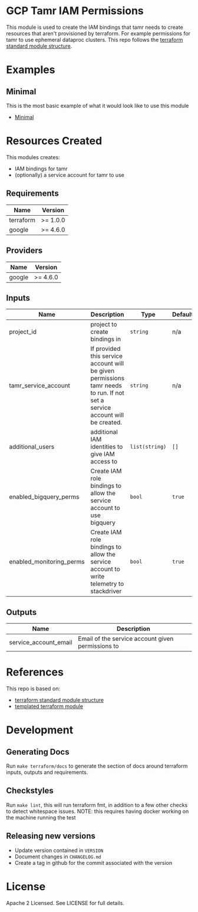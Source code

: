 # GCP Tamr IAM Permissions
This module is used to create the IAM bindings that tamr needs to create resources that aren't provisioned by terraform. For example permissions for tamr to use ephemeral dataproc clusters.
This repo follows the [terraform standard module structure](https://www.terraform.io/docs/modules/index.html#standard-module-structure).

# Examples
## Minimal
This is the most basic example of what it would look like to use this module
- [Minimal](https://github.com/Datatamer/terraform-gcp-tamr-iam/tree/master/examples/minimal)

# Resources Created
This modules creates:
* IAM bindings for tamr
* (optionally) a service account for tamr to use

<!-- BEGINNING OF PRE-COMMIT-TERRAFORM DOCS HOOK -->
## Requirements

| Name | Version |
|------|---------|
| terraform | >= 1.0.0 |
| google | >= 4.6.0 |

## Providers

| Name | Version |
|------|---------|
| google | >= 4.6.0 |

## Inputs

| Name | Description | Type | Default | Required |
|------|-------------|------|---------|:--------:|
| project\_id | project to create bindings in | `string` | n/a | yes |
| tamr\_service\_account | If provided this service account will be given permissions tamr needs to run. If not set a service account will be created. | `string` | n/a | yes |
| additional\_users | additional IAM identities to give IAM access to | `list(string)` | `[]` | no |
| enabled\_bigquery\_perms | Create IAM role bindings to allow the service account to use bigquery | `bool` | `true` | no |
| enabled\_monitoring\_perms | Create IAM role bindings to allow the service account to write telemetry to stackdriver | `bool` | `true` | no |

## Outputs

| Name | Description |
|------|-------------|
| service\_account\_email | Email of the service account given permissions to |

<!-- END OF PRE-COMMIT-TERRAFORM DOCS HOOK -->

# References
This repo is based on:
* [terraform standard module structure](https://www.terraform.io/docs/modules/index.html#standard-module-structure)
* [templated terraform module](https://github.com/tmknom/template-terraform-module)

# Development
## Generating Docs
Run `make terraform/docs` to generate the section of docs around terraform inputs, outputs and requirements.

## Checkstyles
Run `make lint`, this will run terraform fmt, in addition to a few other checks to detect whitespace issues.
NOTE: this requires having docker working on the machine running the test

## Releasing new versions
* Update version contained in `VERSION`
* Document changes in `CHANGELOG.md`
* Create a tag in github for the commit associated with the version

# License
Apache 2 Licensed. See LICENSE for full details.

